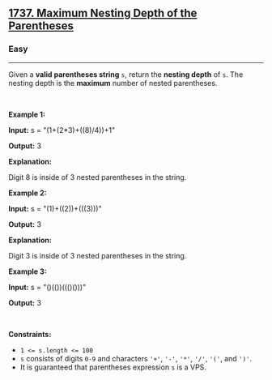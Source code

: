 <h2><a href="https://leetcode.com/problems/maximum-nesting-depth-of-the-parentheses/">1737. Maximum Nesting Depth of the Parentheses</a></h2><h3>Easy</h3><hr><p>Given a <strong>valid parentheses string</strong> <code>s</code>, return the <strong>nesting depth</strong> of<em> </em><code>s</code>. The nesting depth is the <strong>maximum</strong> number of nested parentheses.</p>

<p>&nbsp;</p>
<p><strong class="example">Example 1:</strong></p>

<div class="example-block">
<p><strong>Input:</strong> <span class="example-io">s = &quot;(1+(2*3)+((8)/4))+1&quot;</span></p>

<p><strong>Output:</strong> <span class="example-io">3</span></p>

<p><strong>Explanation:</strong></p>

<p>Digit 8 is inside of 3 nested parentheses in the string.</p>
</div>

<p><strong class="example">Example 2:</strong></p>

<div class="example-block">
<p><strong>Input:</strong> <span class="example-io">s = &quot;(1)+((2))+(((3)))&quot;</span></p>

<p><strong>Output:</strong> <span class="example-io">3</span></p>

<p><strong>Explanation:</strong></p>

<p>Digit 3 is inside of 3 nested parentheses in the string.</p>
</div>

<p><strong class="example">Example 3:</strong></p>

<div class="example-block">
<p><strong>Input:</strong> <span class="example-io">s = &quot;()(())((()()))&quot;</span></p>

<p><strong>Output:</strong> <span class="example-io">3</span></p>
</div>

<p>&nbsp;</p>
<p><strong>Constraints:</strong></p>

<ul>
	<li><code>1 &lt;= s.length &lt;= 100</code></li>
	<li><code>s</code> consists of digits <code>0-9</code> and characters <code>&#39;+&#39;</code>, <code>&#39;-&#39;</code>, <code>&#39;*&#39;</code>, <code>&#39;/&#39;</code>, <code>&#39;(&#39;</code>, and <code>&#39;)&#39;</code>.</li>
	<li>It is guaranteed that parentheses expression <code>s</code> is a VPS.</li>
</ul>
